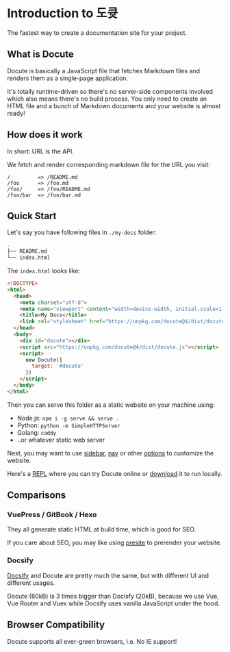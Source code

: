 # Introduction to 도큣

The fastest way to create a documentation site for your project.

## What is Docute

Docute is basically a JavaScript file that fetches Markdown files and renders them as a single-page application.

It's totally runtime-driven so there's no server-side components involved which also means there's no build process. You only need to create an HTML file and a bunch of Markdown documents and your website is almost ready!

## How does it work

In short: URL is the API.

We fetch and render corresponding markdown file for the URL you visit:

```
/         => /README.md
/foo      => /foo.md
/foo/     => /foo/README.md
/foo/bar  => /foo/bar.md
```

## Quick Start

Let's say you have following files in `./my-docs` folder:

```bash
.
├── README.md
└── index.html
```

The `index.html` looks like:

```html {highlight:[7,'10-16']}
<!DOCTYPE>
<html>
  <head>
    <meta charset="utf-8">
    <meta name="viewport" content="width=device-width, initial-scale=1, shrink-to-fit=no">
    <title>My Docs</title>
    <link rel="stylesheet" href="https://unpkg.com/docute@4/dist/docute.css">
  </head>
  <body>
    <div id="docute"></div>
    <script src="https://unpkg.com/docute@4/dist/docute.js"></script>
    <script>
      new Docute({
        target: '#docute'
      })
    </script>
  </body>
</html>
```

Then you can serve this folder as a static website on your machine using:

- Node.js: `npm i -g serve && serve .`
- Python: `python -m SimpleHTTPServer`
- Golang: `caddy`
- ..or whatever static web server

Next, you may want to use [sidebar](./options.md#sidebar), [nav](./options.md#nav) or other [options](./options.md) to customize the website. 

Here's a [REPL](https://repl.it/@egoist/docute-starter) where you can try Docute online or [download](https://repl.it/@egoist/docute-starter.zip) it to run locally.

## Comparisons

### VuePress / GitBook / Hexo

They all generate static HTML at build time, which is good for SEO. 

If you care about SEO, you may like using [presite](https://github.com/egoist/presite) to prerender your website.

### Docsify

[Docsify](https://docsify.js.org/#/) and Docute are pretty much the same, but with different UI and different usages.

Docute (60kB) is 3 times bigger than Docisfy (20kB), because we use Vue, Vue Router and Vuex while Docsify uses vanilla JavaScript under the hood.

## Browser Compatibility

Docute supports all ever-green browsers, i.e. No IE support!
